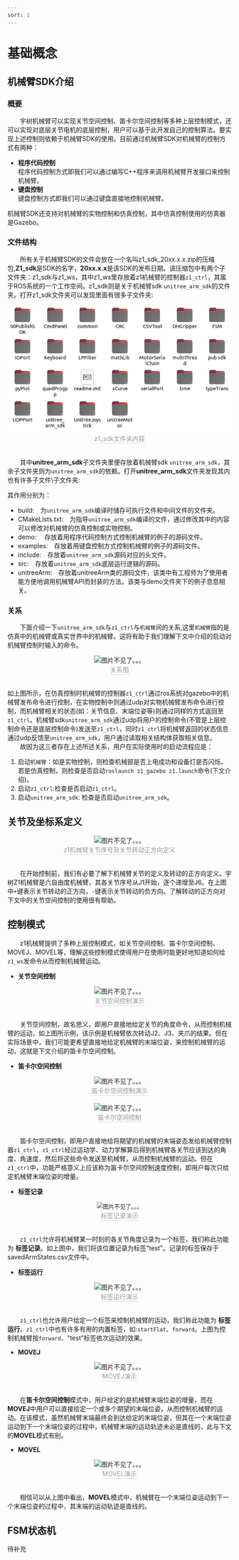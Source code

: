 ```yaml
---
sort: 1
---
```


# 基础概念
## 机械臂SDK介绍
### 概要
&emsp;&emsp;宇树机械臂可以实现关节空间控制、笛卡尔空间控制等多种上层控制模式，还可以实现对底层关节电机的底层控制，用户可以基于此开发自己的控制算法。要实现上述控制则依赖于机械臂SDK的使用。目前通过机械臂SDK对机械臂的控制方式有两种：
+ **程序代码控制** \
程序代码控制方式即我们可以通过编写C++程序来调用机械臂开发接口来控制机械臂。
+ **键盘控制** \
键盘控制方式即我们可以通过键盘直接地控制机械臂。

机械臂SDK还支持对机械臂的实物控制和仿真控制，其中仿真控制使用的仿真器是Gazebo。



### 文件结构
&emsp;&emsp;所有关于机械臂SDK的文件会放在一个名叫z1_sdk_20xx.x.x.zip的压缩包,**Z1_sdk**是SDK的名字，**20xx.x.x**是该SDK的发布日期。该压缩包中有两个子文件夹：z1_sdk与z1_ws，其中z1_ws里存放着z1机械臂的控制器`z1_ctrl`，其属于ROS系统的一个工作空间。z1_sdk则是关于机械臂sdk `unitree_arm_sdk`的文件夹。打开z1_sdk文件夹可以发现里面有很多子文件夹:
<!-- ![z1_sdk_struc](../../img/z1_sdk_struc.png) -->
<center>
<img src="../img/z1_sdk_struc.png" style="zoom:100%" alt=" 图片不见了。。。 "/>
<br>
<div style="color:orange; border-bottom: 0.1px solid #d9d9d9;
display: inline-block;
color: #999;
padding: 1px;">z1_sdk文件夹内容</div>
</center>
<br>


&emsp;&emsp;其中**unitree_arm_sdk**子文件夹里便存放着机械臂sdk `unitree_arm_sdk`，其余子文件夹则为`unitree_arm_sdk`的依赖。打开**unitree_arm_sdk**文件夹发现其内也有许多子文件\子文件夹:
<!-- ![unitree_arm_sdk_struct](../../img/unitree_arm_sdk_struct.png)\ -->
<!-- <center>
<img src="/home/liang/unitreeArm-docs/source/img/unitree_arm_sdk_struct.png" style="zoom:100%" alt=" 图片不见了。。。 "/>
<br>
<div style="color:orange; border-bottom: 0.1px solid #d9d9d9;
display: inline-block;
color: #999;
padding: 1px;">unitree_arm_sdk文件夹内容</div>
</center>
<br> -->

其作用分别为：
+ build:&emsp;为`unitree_arm_sdk`编译时储存可执行文件和中间文件的文件夹。
+ CMakeLists.txt:&emsp;为指导`unitree_arm_sdk`编译的文件，通过修改其中的内容可以修改对机械臂的仿真控制或实物控制。
+ demo: &emsp;存放着用程序代码控制方式控制机械臂的例子的源码文件。
+ examples:&emsp;存放着用键盘控制方式控制机械臂的例子的源码文件。
+ include:&emsp;存放着`unitree_arm_sdk`源码对应的头文件。
+ src:&emsp;存放着`unitree_arm_sdk`底层运行逻辑的源码。
+ unitreeArm:&emsp;存放着unitreeArm类的源码文件，该类中有工程师为了使用者能方便地调用机械臂API而封装的方法。该类与demo文件夹下的例子息息相关。





### 关系
&emsp;&emsp;下面介绍一下`unitree_arm_sdk`与`z1_ctrl`与`机械臂`间的关系,这里`机械臂`指的是仿真中的机械臂或真实世界中的机械臂。这将有助于我们理解下文中介绍的启动对机械臂控制时输入的命令。
<!-- ![关系图](../../img/relationAbout_z1_ws_sdk.png) -->
<center>
<img src="/home/liang/unitreeArm-docs/source/img/relationAbout_z1_ws_sdk.png" style="zoom:100%" alt=" 图片不见了。。。 "/>
<br>
<div style="color:orange; border-bottom: 0.1px solid #d9d9d9;
display: inline-block;
color: #999;
padding: 1px;">关系图</div>
</center>
<br>

如上图所示，在仿真控制时机械臂的控制器`z1_ctrl`通过ros系统对gazebo中的机械臂发布命令进行控制，在实物控制中则通过udp对实物机械臂发布命令进行控制，而机械臂相关的状态(如：关节信息、末端位姿等)则通过同样的方式返回至`z1_ctrl`。机械臂sdk`unitree_arm_sdk`通过udp将用户的控制命令(不管是上层控制命令还是底层控制命令)发送至`z1_ctrl`，同时`z1_ctrl`将机械臂返回的状态信息通过udp反馈至`unitree_arm_sdk`，用户通过读取相关结构体获取相关信息。\
&emsp;&emsp;故因为这三者存在上述所述关系，用户在实际使用时的启动流程应是：
1. 启动`机械臂`：如是实物控制，则检查机械部是否上电成功和设备灯是否闪烁。若是仿真控制，则检查是否启动`roslaunch z1_gazebo z1.launch`命令(下文介绍)。
2. 启动`z1_ctrl`:检查是否启动`z1_ctrl`。
3. 启动`unitree_arm_sdk`: 检查是否启动`unitree_arm_sdk`。                    

## 关节及坐标系定义
<center>
<img src="/home/liang/unitreeArm-docs/source/img/z1_arm_cooridinate.png" style="zoom:100%" alt=" 图片不见了。。。 "/>
<br>
<div style="color:orange; border-bottom: 0.1px solid #d9d9d9;
display: inline-block;
color: #999;
padding: 1px;">z1机械臂关节序号及关节转动正方向定义</div>
</center>
<br>

&emsp;&emsp;在开始控制前，我们有必要了解下机械臂关节的定义及转动的正方向定义。宇树Z1机械臂是六自由度机械臂，其各关节序号从J1开始，逐个递增至J6。在上图中`+`键表示关节转动的正方向，`-`键表示关节转动的负方向。了解转动的正方向对下文中的关节空间控制的使用很有帮助。


## 控制模式
&emsp;&emsp;z1机械臂提供了多种上层控制模式，如关节空间控制、笛卡尔空间控制、MOVEJ、MOVEL等，理解这些控制模式使得用户在使用时能更好地知道如何给`z1_ws`发命令从而控制机械臂运动。
+ **关节空间控制**
<center>
<img src="/home/liang/unitreeArm-docs/source/img/gazebo_ctrl4.gif" style="zoom:100%" alt=" 图片不见了。。。 "/>
<br>
<div style="color:orange; border-bottom: 0.1px solid #d9d9d9;
display: inline-block;
color: #999;
padding: 1px;">关节空间控制演示</div>
</center>
<br>

&emsp;&emsp;关节空间控制，故名思义，即用户直接地给定关节的角度命令，从而控制机械臂的运动，如上图所示例，该示例是机械臂依次转动J2、J3、夹爪的结果。但在实际场景中，我们可能更希望直接地给定机械臂的末端位姿，来控制机械臂的运动，这就是下文介绍的笛卡尔空间控制。

+ **笛卡尔空间控制**
<center>
<img src="/home/liang/unitreeArm-docs/source/img/gazebo_catesian1.gif" style="zoom:100%" alt=" 图片不见了。。。 "/>
<br>
<div style="color:orange; border-bottom: 0.1px solid #d9d9d9;
display: inline-block;
color: #999;
padding: 1px;">笛卡尔空间控制演示</div>
</center>
<br>

<center>
<img src="/home/liang/unitreeArm-docs/source/img/catesian_example.png" style="zoom:100%" alt=" 图片不见了。。。 "/>
<br>
<div style="color:orange; border-bottom: 0.1px solid #d9d9d9;
display: inline-block;
color: #999;
padding: 1px;">笛卡尔空间控制</div>
</center>
<br>

&emsp;&emsp;笛卡尔空间控制，即用户直接地给将期望的机械臂的末端姿态发给机械臂控制器`z1_ctrl`，`z1_ctrl`经过运动学、动力学解算后得到机械臂各关节应该到达的角度、角速度，然后将这些命令发送至机械臂，从而控制机械臂的运动。但在`z1_ctrl`中，功能严格意义上应该称为笛卡尔空间控制速度控制，即用户每次只给定机械臂末端位姿的增量。


+ **标签记录**
<center>
<img src="/home/liang/unitreeArm-docs/source/img/test.png" style="zoom:90%" alt=" 图片不见了。。。 "/>
<br>
<div style="color:orange; border-bottom: 0.1px solid #d9d9d9;
display: inline-block;
color: #999;
padding: 1px;">标签记录演示</div>
</center>
<br>

&emsp;&emsp;`z1_ctrl`允许将机械臂某一时刻的各关节角度记录为一个标签，我们称此功能为 **标签记录**。如上图中，我们将该位置记录为标签"test"。记录的标签保存于savedArmStates.csv文件中。

+ **标签运行**
<center>
<img src="/home/liang/unitreeArm-docs/source/img/gazebo_tostate.gif" style="zoom:100%" alt=" 图片不见了。。。 "/>
<br>
<div style="color:orange; border-bottom: 0.1px solid #d9d9d9;
display: inline-block;
color: #999;
padding: 1px;">标签运行演示</div>
</center>
<br>

&emsp;&emsp;`z1_ctrl`也允许用户给定一个标签来控制机械臂的运动，我们称此功能为 **标签运行**。`z1_ctrl`中也有许多有用的内置标签，如:`startFlat`、`forward`。上图为控制机械臂按`forward`、"test"标签依次运动的效果。


+ **MOVEJ**
<center>
<img src="/home/liang/unitreeArm-docs/source/img/gazebo_moveJ .gif" style="zoom:100%" alt=" 图片不见了。。。 "/>
<br>
<div style="color:orange; border-bottom: 0.1px solid #d9d9d9;
display: inline-block;
color: #999;
padding: 1px;">MOVEJ演示</div>
</center>
<br>

&emsp;&emsp;在**笛卡尔空间控制**模式中，用户给定的是机械臂末端位姿的增量，而在**MOVEJ**中用户可以直接给定一个或多个期望的末端位姿，从而控制机械臂的运动。在该模式，虽然机械臂末端最终会到达给定的末端位姿，但其在一个末端位姿运动到下一个末端位姿的过程中，机械臂末端的运动轨迹未必是直线的，此与下文的**MOVEL**模式有别。


+ **MOVEL**
<center>
<img src="/home/liang/unitreeArm-docs/source/img/moveLandmoveJ1.gif" style="zoom:100%" alt=" 图片不见了。。。 "/>
<br>
<div style="color:orange; border-bottom: 0.1px solid #d9d9d9;
display: inline-block;
color: #999;
padding: 1px;">MOVEL演示</div>
</center>
<br>

&emsp;&emsp;相信可以从上图中看出，**MOVEL**模式中，机械臂在一个末端位姿运动到下一个末端位姿的过程中，其末端的运动轨迹是直线的。

## FSM状态机
待补充
